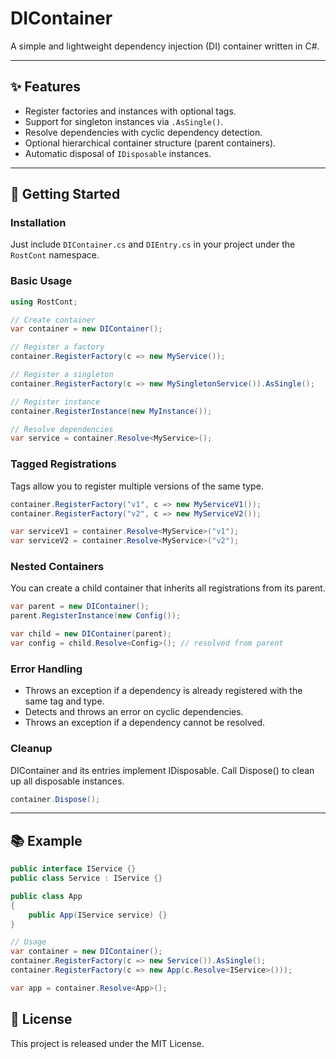 # DIContainer

A simple and lightweight dependency injection (DI) container written in C#.

---

## ✨ Features

- Register factories and instances with optional tags.
- Support for singleton instances via `.AsSingle()`.
- Resolve dependencies with cyclic dependency detection.
- Optional hierarchical container structure (parent containers).
- Automatic disposal of `IDisposable` instances.

---

## 🚀 Getting Started

### Installation

Just include `DIContainer.cs` and `DIEntry.cs` in your project under the `RostCont` namespace.

### Basic Usage

```csharp
using RostCont;

// Create container
var container = new DIContainer();

// Register a factory
container.RegisterFactory(c => new MyService());

// Register a singleton
container.RegisterFactory(c => new MySingletonService()).AsSingle();

// Register instance
container.RegisterInstance(new MyInstance());

// Resolve dependencies
var service = container.Resolve<MyService>();
```

### Tagged Registrations
Tags allow you to register multiple versions of the same type.

```csharp
container.RegisterFactory("v1", c => new MyServiceV1());
container.RegisterFactory("v2", c => new MyServiceV2());

var serviceV1 = container.Resolve<MyService>("v1");
var serviceV2 = container.Resolve<MyService>("v2");
```

### Nested Containers
You can create a child container that inherits all registrations from its parent.

```csharp
var parent = new DIContainer();
parent.RegisterInstance(new Config());

var child = new DIContainer(parent);
var config = child.Resolve<Config>(); // resolved from parent
```



### Error Handling
- Throws an exception if a dependency is already registered with the same tag and type.
- Detects and throws an error on cyclic dependencies.
- Throws an exception if a dependency cannot be resolved.

### Cleanup
DIContainer and its entries implement IDisposable. Call Dispose() to clean up all disposable instances.

```csharp
container.Dispose();
```

---

## 📚 Example

```csharp
public interface IService {}
public class Service : IService {}

public class App
{
    public App(IService service) {}
}

// Usage
var container = new DIContainer();
container.RegisterFactory(c => new Service()).AsSingle();
container.RegisterFactory(c => new App(c.Resolve<IService>()));

var app = container.Resolve<App>();
```

## 📜 License
This project is released under the MIT License.
